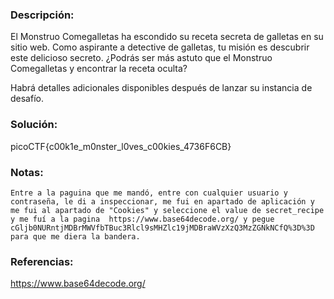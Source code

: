 ### Descripción: 
El Monstruo Comegalletas ha escondido su receta secreta de galletas en su sitio web. Como aspirante a detective de galletas, tu misión es descubrir este delicioso secreto. ¿Podrás ser más astuto que el Monstruo Comegalletas y encontrar la receta oculta?

Habrá detalles adicionales disponibles después de lanzar su instancia de desafío.
### Solución:
picoCTF{c00k1e_m0nster_l0ves_c00kies_4736F6CB}
### Notas:
```shell
Entre a la paguina que me mandó, entre con cualquier usuario y contraseña, le di a inspeccionar, me fui en apartado de aplicación y me fui al apartado de "Cookies" y seleccione el value de secret_recipe y me fuí a la pagina  https://www.base64decode.org/ y pegue cGljb0NURntjMDBrMWVfbTBuc3Rlcl9sMHZlc19jMDBraWVzXzQ3MzZGNkNCfQ%3D%3D para que me diera la bandera.
```
### Referencias:
https://www.base64decode.org/